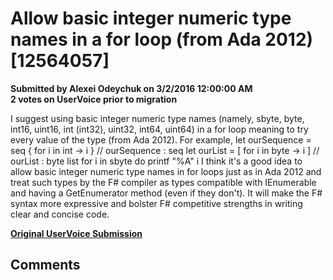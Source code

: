 # Allow basic integer numeric type names in a for loop (from Ada 2012) [12564057] #

**Submitted by Alexei Odeychuk on 3/2/2016 12:00:00 AM**  
**2 votes on UserVoice prior to migration**  

I suggest using basic integer numeric type names (namely, sbyte, byte, int16, uint16, int (int32), uint32, int64, uint64) in a for loop meaning to try every value of the type (from Ada 2012).
For example,
let ourSequence = seq { for i in int -> i } // ourSequence : seq<int>
let ourList = [ for i in byte -> i ] // ourList : byte list
for i in sbyte do printf "%A" i
I think it's a good idea to allow basic integer numeric type names in for loops just as in Ada 2012 and treat such types by the F# compiler as types compatible with IEnumerable and having a GetEnumerator method (even if they don't). It will make the F# syntax more expressive and bolster F# competitive strengths in writing clear and concise code.



**[Original UserVoice Submission](https://fslang.uservoice.com/forums/245727-f-language/suggestions/12564057)**


## Comments ##


